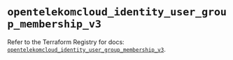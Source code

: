 # `opentelekomcloud_identity_user_group_membership_v3`

Refer to the Terraform Registry for docs: [`opentelekomcloud_identity_user_group_membership_v3`](https://registry.terraform.io/providers/opentelekomcloud/opentelekomcloud/1.36.5/docs/resources/identity_user_group_membership_v3).
